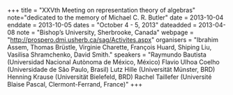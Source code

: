+++
title = "XXVth Meeting on representation theory of algebras"
note="dedicated to the memory of Michael C. R. Butler"
date = 2013-10-04
enddate = 2013-10-05
dates = "October 4 - 5, 2013"
dateadded = 2013-04-08
note = "Bishop’s University, Sherbrooke, Canada"
webpage = "http://prospero.dmi.usherb.ca/sag/Activites.aspx"
organisers = "Ibrahim Assem, Thomas Brüstle, Virginie Charette, François Huard, Shiping Liu, Vasilisa Shramchenko, David Smith."
speakers = "Raymundo Bautista (Universidad Nacional Autònoma de México, México)
Flavio Ulhoa Coelho (Universidade de São Paulo, Brasil)
Lutz Hille (Universität Münster, BRD)
Henning Krause (Universität Bielefeld, BRD)
Rachel Taillefer (Université Blaise Pascal, Clermont-Ferrand, France)"
+++
